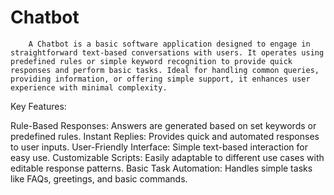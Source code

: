 # Chatbot
        A Chatbot is a basic software application designed to engage in straightforward text-based conversations with users. It operates using predefined rules or simple keyword recognition to provide quick responses and perform basic tasks. Ideal for handling common queries, providing information, or offering simple support, it enhances user experience with minimal complexity.

Key Features:

Rule-Based Responses: Answers are generated based on set keywords or predefined rules.
Instant Replies: Provides quick and automated responses to user inputs.
User-Friendly Interface: Simple text-based interaction for easy use.
Customizable Scripts: Easily adaptable to different use cases with editable response patterns.
Basic Task Automation: Handles simple tasks like FAQs, greetings, and basic commands.
